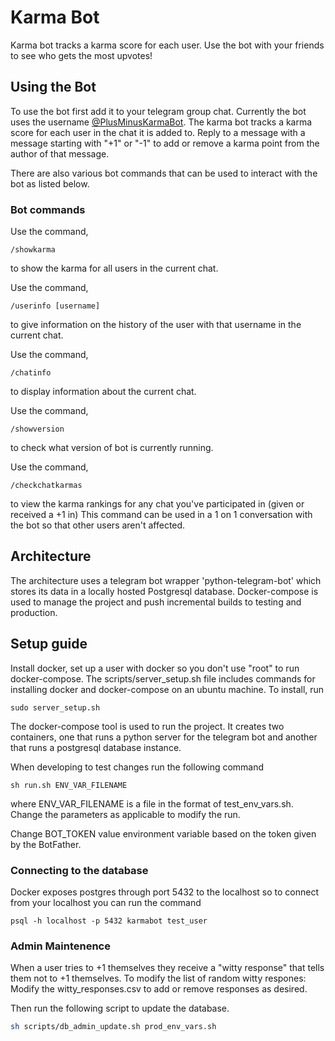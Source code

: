 # Karma Bot
Karma bot tracks a karma score for each user. Use the bot with your friends to see who gets the most upvotes!

## Using the Bot
To use the bot first add it to your telegram group chat. Currently the bot uses the username [@PlusMinusKarmaBot](http://t.me/PlusMinusKarmaBot).
The karma bot tracks a karma score for each user in the chat it is added to. Reply to a message with a message starting with "+1" or "-1" to add or remove a karma point from the author of that message. 

There are also various bot commands that can be used to interact with the bot as listed below.

### Bot commands

Use the command,
```
/showkarma 
```
to show the karma for all users in the current chat.

Use the command,
```
/userinfo [username]
```
to give information on the history of the user with that username in the current chat.

Use the command,
```
/chatinfo
```
to display information about the current chat.

Use the command,
```
/showversion
```
to check what version of bot is currently running.

Use the command,
```
/checkchatkarmas
```
to view the karma rankings for any chat you've participated in (given or received a +1 in)
This command can be used in a 1 on 1 conversation with the bot so that other users aren't affected.

## Architecture
The architecture uses a telegram bot wrapper 'python-telegram-bot' which stores its data in a locally hosted Postgresql database.
Docker-compose is used to manage the project and push incremental builds to testing and production.

## Setup guide
Install docker, set up a user with docker so you don't use "root" to run docker-compose.
The scripts/server_setup.sh file includes commands for installing docker and docker-compose on an ubuntu machine. To install, run
```
sudo server_setup.sh
```

The docker-compose tool is used to run the project. It creates two containers, one that runs a python server for the telegram bot and another that runs a postgresql database instance.

When developing to test changes run the following command
```
sh run.sh ENV_VAR_FILENAME
```
where ENV_VAR_FILENAME is a file in the format of test_env_vars.sh. Change the parameters as applicable to modify the run.


Change BOT_TOKEN value environment variable based on the token given by the BotFather.

### Connecting to the database

Docker exposes postgres through port 5432 to the localhost so to connect from your localhost you can run the command
```
psql -h localhost -p 5432 karmabot test_user
```

### Admin Maintenence 

When a user tries to +1 themselves they receive a "witty response" that tells them not to +1 themselves.
To modify the list of random witty respones:
Modify the witty_responses.csv to add or remove responses as desired.

Then run the following script to update the database.

```sh
sh scripts/db_admin_update.sh prod_env_vars.sh
```